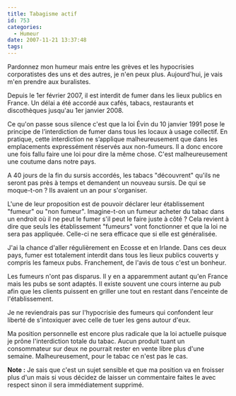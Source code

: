 ```yaml
---
title: Tabagisme actif
id: 753
categories:
  - Humeur
date: 2007-11-21 13:37:48
tags:
---
```


Pardonnez mon humeur mais entre les grèves et les hypocrisies corporatistes des uns et des autres, je n'en peux plus. Aujourd'hui, je vais m'en prendre aux buralistes.

Depuis le 1er février 2007, il est interdit de fumer dans les lieux publics en France. Un délai a été accordé aux cafés, tabacs, restaurants et discothèques jusqu'au 1er janvier 2008.

Ce qu'on passe sous silence c'est que la loi Évin du 10 janvier 1991 pose le principe de l’interdiction de fumer dans tous les locaux à usage collectif. En pratique, cette interdiction ne s’applique malheureusement que dans les emplacements expressément réservés aux non-fumeurs. Il a donc encore une fois fallu faire une loi pour dire la même chose. C'est malheureusement une coutume dans notre pays.

A 40 jours de la fin du sursis accordés, les tabacs "découvrent" qu'ils ne seront pas près à temps et demandent un nouveau sursis. De qui se moque-t-on&nbsp;? Ils avaient un an pour s'organiser.

L'une de leur proposition est de pouvoir déclarer leur établissement "fumeur" ou "non fumeur".  Imagine-t-on un fumeur acheter du tabac dans un endroit où il ne peut le fumer s'il peut le faire juste à côté&nbsp;? Cela revient à dire que seuls les établissement "fumeurs" vont fonctionner et que la loi ne sera pas appliquée. Celle-ci ne sera efficace que si elle est généralisée.

J'ai la chance d'aller régulièrement en Ecosse et en Irlande. Dans ces deux pays, fumer est totalement interdit dans tous les lieux publics couverts y compris les fameux pubs. Franchement, de l'avis de tous c'est un bonheur.

Les fumeurs n'ont pas disparus. Il y en a apparemment autant qu'en France mais les pubs se sont adaptés. Il existe souvent une cours interne au pub afin que les clients puissent en griller une tout en restant dans l'enceinte de l'établissement.

Je ne reviendrais pas sur l'hypocrisie des fumeurs qui confondent leur liberté de s'intoxiquer avec celle de tuer les gens autour d'eux.

Ma position personnelle est encore plus radicale que la loi actuelle puisque je prône l'interdiction totale du tabac. Aucun produit tuant un consommateur sur deux ne pourrait rester en vente libre plus d'une semaine. Malheureusement, pour le tabac ce n'est pas le cas.

**Note :** Je sais que c'est un sujet sensible et que ma position va en froisser plus d'un mais si vous décidez de laisser un commentaire faites le avec respect sinon il sera immédiatement supprimé.